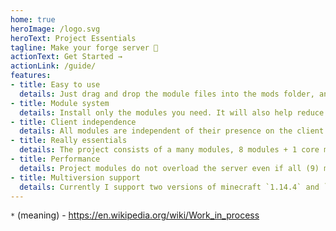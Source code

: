 ```yaml
---
home: true
heroImage: /logo.svg
heroText: Project Essentials
tagline: Make your forge server 🎉
actionText: Get Started →
actionLink: /guide/
features:
- title: Easy to use
  details: Just drag and drop the module files into the mods folder, and continue creating the server.
- title: Module system
  details: Install only the modules you need. It will also help reduce server overload.
- title: Client independence
  details: All modules are independent of their presence on the client and no requires resource-packs with localization.
- title: Really essentials
  details: The project consists of a many modules, 8 modules + 1 core module + 2 WIP* modules.
- title: Performance
  details: Project modules do not overload the server even if all (9) modules are installed.
- title: Multiversion support
  details: Currently I support two versions of minecraft `1.14.4` and `1.15.2` with Forge. And I'll support more versions.
---
```


`*` (meaning) - https://en.wikipedia.org/wiki/Work_in_process